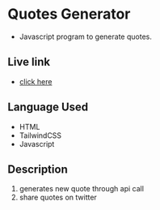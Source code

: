 # Quotes Generator
- Javascript program to generate quotes.
## Live link
- [click here](https://i-riyaj.github.io/Javascript_Tailwind-Projects/Quote%20Generator/src/)
## Language Used
- HTML
- TailwindCSS
- Javascript
## Description
1. generates new quote through api call
2. share quotes on twitter 
